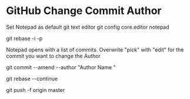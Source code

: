 # GitHub Change Commit Author

Set Notepad as default git text editor
git config core.editor notepad

git rebase -i -p <commit>

Notepad opens with a list of commits. Overwrite "pick" with "edit" for the commit you want to change the Author

git commit --amend --author "Author Name <email>"

git rebase --continue

git push -f origin master